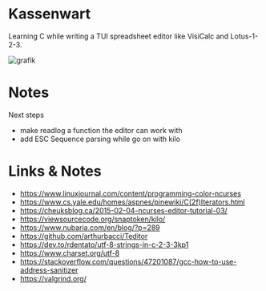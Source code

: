 # Kassenwart
Learning C while writing a TUI spreadsheet editor like VisiCalc and Lotus-1-2-3.

![grafik](https://github.com/ztiromoritz/kassenwart/assets/1903581/d68f0461-27d4-4b92-b83d-46282eb12889)

# Notes
Next steps
 * make readlog a function the editor can work with
 * add ESC Sequence parsing while go on with kilo

# Links & Notes
 * https://www.linuxjournal.com/content/programming-color-ncurses
 * https://www.cs.yale.edu/homes/aspnes/pinewiki/C(2f)Iterators.html
 * https://cheuksblog.ca/2015-02-04-ncurses-editor-tutorial-03/
 * https://viewsourcecode.org/snaptoken/kilo/
 * https://www.nubaria.com/en/blog/?p=289
 * https://github.com/arthurbacci/Teditor
 * https://dev.to/rdentato/utf-8-strings-in-c-2-3-3kp1
 * https://www.charset.org/utf-8
 * https://stackoverflow.com/questions/47201087/gcc-how-to-use-address-sanitizer
 * https://valgrind.org/
